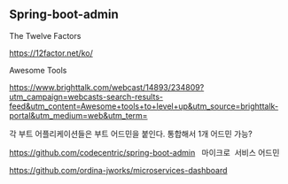 ## Spring-boot-admin

The Twelve Factors

  https://12factor.net/ko/

Awesome Tools

  https://www.brighttalk.com/webcast/14893/234809?utm_campaign=webcasts-search-results-feed&utm_content=Awesome+tools+to+level+up&utm_source=brighttalk-portal&utm_medium=web&utm_term=

각 부트 어플리케이션들은 부트 어드민을 붙인다. 통합해서 1개 어드민 가능?

  https://github.com/codecentric/spring-boot-admin
  
마이크로   서비스 어드민 

   https://github.com/ordina-jworks/microservices-dashboard
